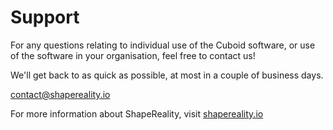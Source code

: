 # Support
For any questions relating to individual use of the Cuboid software, or use of the software in your organisation, feel free to contact us! 

We'll get back to as quick as possible, at most in a couple of business days. 

[contact@shapereality.io](mailto:contact@shapereality.io)

For more information about ShapeReality, visit [shapereality.io](https://www.shapereality.io)